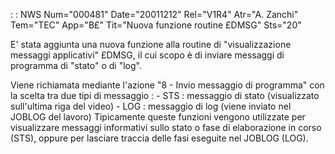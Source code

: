  :  : NWS Num="000481" Date="20011212" Rel="V1R4" Atr="A. Zanchi" Tem="TEC" App="B£" Tit="Nuova funzione routine £DMSG" Sts="20"

E' stata aggiunta una nuova funzione alla routine di "visualizzazione messaggi applicativi" £DMSG,
il cui scopo è di inviare messaggi di programma di "stato" o di "log".

Viene richiamata mediante l'azione "8 - Invio messaggio di programma" con la scelta tra due tipi di
messaggio : 
           -  STS :  messaggio di stato (visualizzato sull'ultima riga del video)            -  LOG :  messaggio di log   (viene inviato nel JOBLOG del lavoro) 
Tipicamente queste funzioni vengono utilizzate per visualizzare messaggi informativi sullo stato o
fase di elaborazione in corso (STS), oppure per lasciare traccia delle fasi eseguite nel JOBLOG (LOG).


